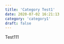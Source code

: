 ```yaml
---
title: 'Category Test1'
date: 2020-07-02 16:21:13
category: 'category1'
draft: false
---
```


Test111
